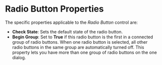 # Radio Button Properties

The specific properties applicable to the *Radio Button* control are:

- **Check State**: Sets the default state of the radio button.
- **Begin Group**: Set to **True** if this radio button is the first in a connected group of radio buttons. When one radio button is selected, all other radio buttons in the same group are automatically turned off. This property lets you have more than one group of radio buttons on the one dialog.
